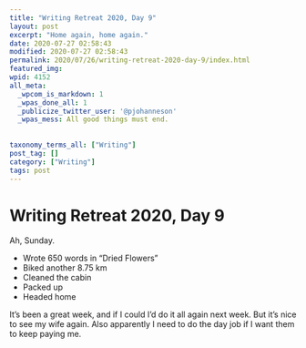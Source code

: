 ```yaml
---
title: "Writing Retreat 2020, Day 9"
layout: post
excerpt: "Home again, home again."
date: 2020-07-27 02:58:43
modified: 2020-07-27 02:58:43
permalink: 2020/07/26/writing-retreat-2020-day-9/index.html
featured_img: 
wpid: 4152
all_meta: 
  _wpcom_is_markdown: 1
  _wpas_done_all: 1
  _publicize_twitter_user: '@pjohanneson'
  _wpas_mess: All good things must end.
  
  
taxonomy_terms_all: ["Writing"]
post_tag: []
category: ["Writing"]
tags: post
---
```


# Writing Retreat 2020, Day 9

Ah, Sunday.

- Wrote 650 words in “Dried Flowers”
- Biked another 8.75 km
- Cleaned the cabin
- Packed up
- Headed home

It’s been a great week, and if I could I’d do it all again next week. But it’s nice to see my wife again. Also apparently I need to do the day job if I want them to keep paying me.